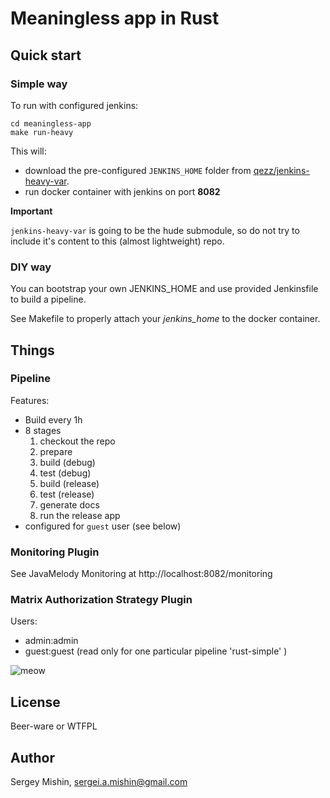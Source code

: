 # Meaningless app in Rust #

## Quick start ##

### Simple way ###

To run with configured jenkins:

```shell
cd meaningless-app
make run-heavy
```

This will:
* download the pre-configured `JENKINS_HOME` folder
  from [qezz/jenkins-heavy-var](https://github.com/qezz/jenkins-heavy-var.git).
* run docker container with jenkins on port **8082**

**Important**

`jenkins-heavy-var` is going to be the hude submodule, so do not try
to include it's content to this (almost lightweight) repo.

### DIY way ###

You can bootstrap your own JENKINS_HOME and use provided Jenkinsfile to build a pipeline.

See Makefile to properly attach your *jenkins_home* to the docker container.

## Things ##

### Pipeline ###

Features:

* Build every 1h
* 8 stages
  1. checkout the repo
  2. prepare
  3. build (debug)
  4. test (debug)
  5. build (release)
  6. test (release)
  7. generate docs
  8. run the release app
* configured for `guest` user (see below)

### Monitoring Plugin ###

See JavaMelody Monitoring at http://localhost:8082/monitoring

### Matrix Authorization Strategy Plugin ###

Users:
* admin:admin
* guest:guest (read only for one particular pipeline 'rust-simple' )

![meow](https://qezz.github.io/shared/jenkins-users.png "Privet")

## License ##

Beer-ware or WTFPL

## Author ##

Sergey Mishin, sergei.a.mishin@gmail.com
